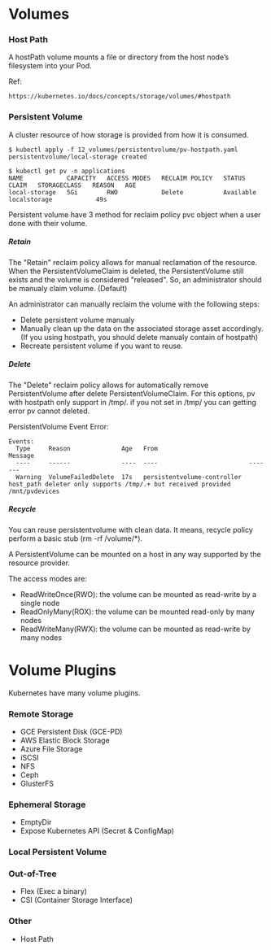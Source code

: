# Volumes #

### Host Path ###
A hostPath volume mounts a file or directory from the host node’s filesystem into your Pod.

Ref:
~~~~
https://kubernetes.io/docs/concepts/storage/volumes/#hostpath
~~~~

### Persistent Volume ###
A cluster resource of how storage is provided from how it is consumed.

~~~~
$ kubectl apply -f 12_volumes/persistentvolume/pv-hostpath.yaml
persistentvolume/local-storage created
~~~~

~~~~
$ kubectl get pv -n applications
NAME            CAPACITY   ACCESS MODES   RECLAIM POLICY   STATUS      CLAIM   STORAGECLASS   REASON   AGE
local-storage   5Gi        RWO            Delete           Available           localstorage            49s
~~~~

Persistent volume have 3 method for reclaim policy pvc object when a user done with their volume.

##### Retain
The "Retain" reclaim policy allows for manual reclamation of the resource. When the PersistentVolumeClaim is deleted, the PersistentVolume still exists and the volume is considered "released". So, an administrator should be manualy claim volume. (Default)

An administrator can manually reclaim the volume with the following steps:
- Delete persistent volume manualy
- Manually clean up the data on the associated storage asset accordingly. (If you using hostpath, you should delete manualy contain of hostpath)
- Recreate persistent volume if you want to reuse.

##### Delete
The "Delete" reclaim policy allows for automatically remove PersistentVolume after delete PersistentVolumeClaim.
For this options, pv with hostpath only support in /tmp/. if you not set in /tmp/ you can getting error pv cannot deleted.

PersistentVolume Event Error:
~~~~
Events:
  Type     Reason              Age   From                         Message
  ----     ------              ----  ----                         -------
  Warning  VolumeFailedDelete  17s   persistentvolume-controller  host_path deleter only supports /tmp/.+ but received provided /mnt/pvdevices
~~~~

##### Recycle
You can reuse persistentvolume with clean data. It means, recycle policy perform a basic stub (rm -rf /volume/*). 

A PersistentVolume can be mounted on a host in any way supported by the resource provider.

The access modes are:
- ReadWriteOnce(RWO): the volume can be mounted as read-write by a single node
- ReadOnlyMany(ROX): the volume can be mounted read-only by many nodes
- ReadWriteMany(RWX): the volume can be mounted as read-write by many nodes

# Volume Plugins #
Kubernetes have many volume plugins.

### Remote Storage 
- GCE Persistent Disk (GCE-PD)
- AWS Elastic Block Storage
- Azure File Storage
- iSCSI
- NFS
- Ceph
- GlusterFS

### Ephemeral Storage
- EmptyDir
- Expose Kubernetes API (Secret & ConfigMap)

### Local Persistent Volume

### Out-of-Tree
- Flex (Exec a binary)
- CSI (Container Storage Interface)

### Other
- Host Path